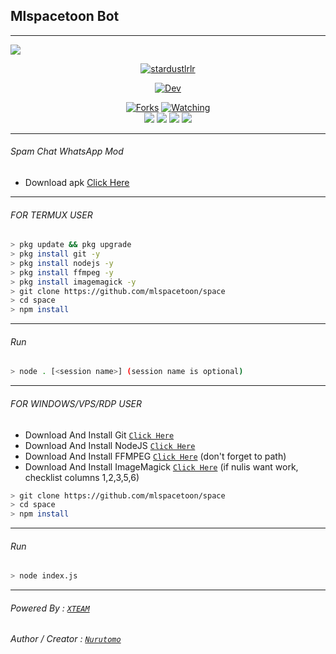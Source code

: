 ## Mlspacetoon Bot
---
![](https://visitor-badge.glitch.me/badge?page_id=mlspacetoon)

<p align="center">
<a href="#"><img title="stardustlrlr" src="https://img.shields.io/badge/Bot WhatsApp-green?colorA=%23ff0000&colorB=%23017e40&style=for-the-badge"></a>
</p>
<p align="center">
<a href="https://github.com/mlspacetoon"><img title="Dev" src="https://img.shields.io/badge/Dev-stardustlrlr-black?style=for-the-badge&logo=github"></a>
</p>


<p align="center">
  <a href="https://github.com/mlspacetoon/space><img title="Stars" src="https://img.shields.io/github/stars/mlspacetoon/space?color=green&style=flat-square" /></a>
  <a href="https://github.com/mlspacetoon/space/network/members"><img title="Forks" src="https://img.shields.io/github/forks/mlspacetoon/space?color=red&style=flat-square" /></a>
  <a href="https://github.com/mlspacetoon/space/watchers"><img title="Watching" src="https://img.shields.io/github/watchers/mlspacetoon/space?label=watchers&color=blue&style=flat-square" /></a> <br>
  <a href="https://www.npmjs.com/package/@open-wa/wa-automate"><img src="https://img.shields.io/npm/v/@open-wa/wa-automate.svg?color=green" /></a>
  <img src="https://img.shields.io/node/v/@open-wa/wa-automate" />
  <img src="https://img.shields.io/badge/maintained%3F-yes-green.svg?style=flat" />
  <img src="https://img.shields.io/github/repo-size/mlspacetoon/space" /> <br>
</p>

---

###### Spam Chat WhatsApp Mod

- Download apk [Click Here](https://www.mediafire.com/file/pbbglth7ar0y9t7/Lalabi+For+WhatsApp+Mod+By+@itspapoy-3.0.apk/file)

---
###### FOR TERMUX USER
```bash
> pkg update && pkg upgrade
> pkg install git -y
> pkg install nodejs -y
> pkg install ffmpeg -y
> pkg install imagemagick -y
> git clone https://github.com/mlspacetoon/space
> cd space
> npm install
```
---
###### Run
```bash
> node . [<session name>] (session name is optional)
```

---------

###### FOR WINDOWS/VPS/RDP USER
* Download And Install Git [`Click Here`](https://git-scm.com/downloads) <br>
* Download And Install NodeJS [`Click Here`](https://nodejs.org/en/download) <br>
* Download And Install FFMPEG [`Click Here`](https://ffmpeg.org/download.html) (don't forget to path) 
* Download And Install ImageMagick [`Click Here`](https://imagemagick.org/script/download.php) (if nulis want work,  checklist columns 1,2,3,5,6) 
```bash
> git clone https://github.com/mlspacetoon/space
> cd space
> npm install
```
---
###### Run
```bash
> node index.js
```
--------------

###### Powered By : [`XTEAM`](https://api.xteam.xyz) 
###### Author / Creator : [`Nurutomo`](https://GitHub.com/Nurutomo) 
